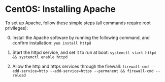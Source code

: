<!--
SPDX-FileCopyrightText: 2021 - 2022 Eli Array Minkoff

SPDX-License-Identifier: MIT
-->

# CentOS: Installing Apache

To set up Apache, follow these simple steps (all commands require root privileges):

0. Install the Apache software by running the following command, and confirm installation: `yum install httpd`

1. Start the httpd service, and set it to run at boot: `systemctl start httpd && systemctl enable httpd`

2. Allow the http and https services through the firewall: `firewall-cmd --add-service=http --add-service=https --permanent && firewall-cmd --reload`
